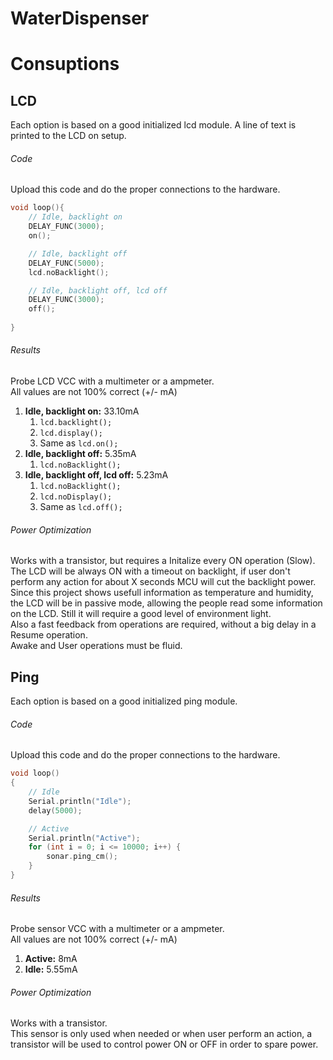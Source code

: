# WaterDispenser


# Consuptions
## LCD

Each option is based on a good initialized lcd module. A line of text is printed to the LCD on setup.

###### Code

Upload this code and do the proper connections to the hardware.

```cpp 
void loop(){
	// Idle, backlight on
	DELAY_FUNC(3000);
	on();

	// Idle, backlight off
	DELAY_FUNC(5000);
	lcd.noBacklight();

	// Idle, backlight off, lcd off
	DELAY_FUNC(3000);
	off();
	
}
```

###### Results

Probe LCD VCC with a multimeter or a ampmeter.<br>
All values are not 100% correct (+/- mA)

1. **Idle, backlight on:** 33.10mA
	1. `lcd.backlight();`
	1. `lcd.display();`
	1. Same as `lcd.on();`
1. **Idle, backlight off:** 5.35mA
	1. `lcd.noBacklight();`
1. **Idle, backlight off, lcd off:** 5.23mA
	1. `lcd.noBacklight();`
	1. `lcd.noDisplay();`
	1. Same as `lcd.off();`  


###### Power Optimization

Works with a transistor, but requires a Initalize every ON operation (Slow).<br>
The LCD will be always ON with a timeout on backlight, if user don't perform any action for about X seconds MCU will cut the backlight power.<br>
Since this project shows usefull information as temperature and humidity, the LCD will be in passive mode, allowing the people read some information on the LCD. Still it will require a good level of environment light.<br>
Also a fast feedback from operations are required, without a big delay in a Resume operation.<br>
Awake and User operations must be fluid.


## Ping

Each option is based on a good initialized ping module.

###### Code

Upload this code and do the proper connections to the hardware.

```cpp 
void loop()
{
	// Idle
	Serial.println("Idle");
	delay(5000);

	// Active
	Serial.println("Active");
	for (int i = 0; i <= 10000; i++) {
		sonar.ping_cm();
	}
}
```

###### Results

Probe sensor VCC with a multimeter or a ampmeter.<br>
All values are not 100% correct (+/- mA)

1. **Active:** 8mA
1. **Idle:** 5.55mA

###### Power Optimization

Works with a transistor.<br>
This sensor is only used when needed or when user perform an action, a transistor will be used to control power ON or OFF in order to spare power.

